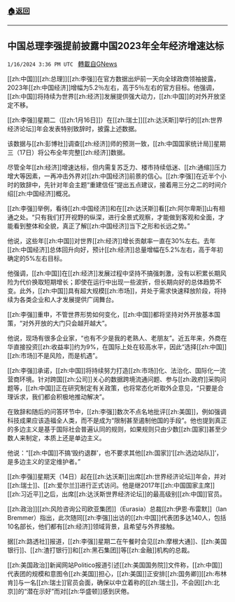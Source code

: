 ###  [:house:返回](README.md)
---


## 中国总理李强提前披露中国2023年全年经济增速达标
`1/16/2024 3:36 PM UTC ` [轉載自GNews](https://gnews.org/articles/2225375)

[[zh:中国]][[zh:总理]][[zh:李强]]在官方数据出炉前一天向全球政商领袖披露，2023年[[zh:中国经济]]增幅为5.2％左右，高于5％左右的官方目标。他强调，[[zh:中国]]将持续为世界[[zh:经济]]发展提供强大动力，[[zh:中国]]的对外开放坚定不移。

[[zh:李强]]星期二（[[zh:1月16日]]）在[[zh:瑞士]][[zh:达沃斯]]举行的[[zh:世界经济论坛]]年会发表特别致辞时，披露上述数据。

该数据与[[zh:彭博社]]调查[[zh:经济]]师的预测一致，[[zh:中国国家统计局]]星期三（17日）将公布全年完整[[zh:经济]]数据。

尽管全年[[zh:经济]]增速达标，但内需复苏乏力、楼市持续低迷、[[zh:通缩]]压力增大等因素，一再冲击外界对[[zh:中国经济]]前景的信心。[[zh:李强]]在近半个小时的致辞中，先针对年会主题“重建信任”提出五点建议，接着用三分之二的时间介绍[[zh:中国经济]]概况。

[[zh:李强]]举例，看待[[zh:中国经济]]和在[[zh:达沃斯]]看[[zh:阿尔卑斯]]山有相通之处。“只有我们打开视野的纵深，进行全景式观察，才能做到客观和全面，才能看到整体和全貌，真正了解[[zh:中国经济]]当下之形和长远之势。”

他说，这些年[[zh:中国]]对世界[[zh:经济]]增长贡献率一直在30%左右。去年[[zh:中国经济]]总体回升向好，预计[[zh:经济]]总量增幅在5.2%左右，高于年初确定的5%左右目标。

他强调，[[zh:中国]]在[[zh:经济]]发展过程中坚持不搞强刺激，没有以积累长期风险为代价换取短期增长；即使在运行中出现一些波折，但长期向好的总体趋势不变。此外，[[zh:中国]]具有超大规模[[zh:市场]]，并处于需求快速释放阶段，将持续为各类企业和人才发展提供广阔舞台。

[[zh:李强]]重申，不管世界形势如何变化，[[zh:中国]]都将坚持对外开放基本国策，“对外开放的大门只会越开越大”。

他说，现场有很多企业家，“也有不少是我的老熟人、老朋友”。近五年来，外商在华直接投资[[zh:收益率]]约为9%，在国际上处在较高水平，因此“选择[[zh:中国]][[zh:市场]]不是风险，而是机遇”。

[[zh:李强]]承诺，[[zh:中国]]将持续努力打造[[zh:市场]]化、法治化、国际化一流营商环境。针对跨国[[zh:公司]]关心的数据跨境流通问题、参与[[zh:政府]]采购问题等，[[zh:中国]]正在研究制定有关政策，也将常态化听取外企意见，“只要是合理诉求，我们都会积极地推动解决”。

在致辞和随后的问答环节中，[[zh:李强]]数次不点名地批评[[zh:美国]]，例如强调科技成果应该造福全人类，而不是成为“限制甚至遏制他国的手段”。他也提到真正的多边主义是基于国际社会普遍认同的规则，如果规则只由少数[[zh:国家]]甚至少数人来制定，本质上还是单边主义。

他说：“[[zh:中国]]不搞‘毁约退群’，也不要求其他[[zh:国家]]‘[[zh:选边站队]]’，是多边主义的坚定维护者。”

[[zh:李强]]星期天（14日）起在[[zh:达沃斯]]出席[[zh:世界经济论坛]]年会，并对[[zh:瑞士]]、[[zh:爱尔兰]]进行正式访问。他是继2017年[[zh:中国国家主席]][[zh:习近平]]之后，出席[[zh:达沃斯世界经济论坛]]的最高级别[[zh:中国]]官员。

[[zh:政治]][[zh:风险咨询公司欧亚集团]]（Eurasia）总裁[[zh:伊恩·布雷默]]（Ian Bremmer）指出，此次随同[[zh:李强]]出访的[[zh:中国]]代表团多达140人，包括10名部长，他们都有[[zh:经济]]领域背景，且希望与外界接触。

据[[zh:路透社]]报道，[[zh:李强]]星期二在午餐时会见[[zh:摩根大通]]、[[zh:美国银行]]、[[zh:渣打银行]]和[[zh:黑石集团]]等[[zh:金融]]机构的总裁。

[[zh:美国政治]]新闻网站Politico报道引述[[zh:美国国务院]]文件称，[[zh:中国]]代表团的规模和意图令[[zh:美国]]担心，[[zh:美国]]正安排[[zh:国务卿]][[zh:布林肯]]与一名[[zh:瑞士]]官员会面，确保以中立着称的[[zh:瑞士]]，不会因[[zh:北京]]的“潜在示好”而对[[zh:华盛顿]]感到厌倦。
